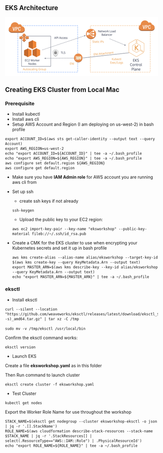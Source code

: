 ## EKS Architecture

![EKS Arch](images/eks-arch.png)

## Creating EKS Cluster from Local Mac 

### Prerequisite

- Install kubectl
- Install aws cli
- Setup AWS Account and Region (I am deploying on us-west-2) in bash profile
```
export ACCOUNT_ID=$(aws sts get-caller-identity --output text --query Account)
export AWS_REGION=us-west-2
echo "export ACCOUNT_ID=${ACCOUNT_ID}" | tee -a ~/.bash_profile
echo "export AWS_REGION=${AWS_REGION}" | tee -a ~/.bash_profile
aws configure set default.region ${AWS_REGION}
aws configure get default.region
```
- Make sure you have __IAM Admin role__ for AWS account you are running aws cli from
- Set up ssh
  - create ssh keys if not already
  ```
  ssh-keygen
  ```
  - Upload the public key to your EC2 region:
  ```
  aws ec2 import-key-pair --key-name "eksworkshop" --public-key-material fileb://~/.ssh/id_rsa.pub
  ```

- Create a CMK for the EKS cluster to use when encrypting your Kubernetes secrets and set it up in bash profile
  ```
  aws kms create-alias --alias-name alias/eksworkshop --target-key-id $(aws kms create-key --query KeyMetadata.Arn --output text)
  export MASTER_ARN=$(aws kms describe-key --key-id alias/eksworkshop --query KeyMetadata.Arn --output text)
  echo "export MASTER_ARN=${MASTER_ARN}" | tee -a ~/.bash_profile
  ```

### eksctl

- Install eksctl
```
curl --silent --location "https://github.com/weaveworks/eksctl/releases/latest/download/eksctl_$(uname -s)_amd64.tar.gz" | tar xz -C /tmp

sudo mv -v /tmp/eksctl /usr/local/bin
```
Confirm the eksctl command works:
```
eksctl version
```

- Launch EKS

Create a file __eksworkshop.yaml__ as in this folder

Then Run command to launch cluster
```
eksctl create cluster -f eksworkshop.yaml
```
- Test Cluster

```
kubectl get nodes
```

Export the Worker Role Name for use throughout the workshop
```
STACK_NAME=$(eksctl get nodegroup --cluster eksworkshop-eksctl -o json | jq -r '.[].StackName')
ROLE_NAME=$(aws cloudformation describe-stack-resources --stack-name $STACK_NAME | jq -r '.StackResources[] | select(.ResourceType=="AWS::IAM::Role") | .PhysicalResourceId')
echo "export ROLE_NAME=${ROLE_NAME}" | tee -a ~/.bash_profile
```